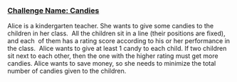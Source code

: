 ### [Challenge Name: Candies](/challenges/candies)


Alice is a kindergarten teacher. She wants to give some candies to the children in her class.  All the children sit in a line (their positions are fixed), and each  of them has a rating score according to his or her performance in the class.  Alice wants to give at least 1 candy to each child. If two children sit next to each other, then the one with the higher rating must get more candies. Alice wants to save money, so she needs to minimize the total number of candies given to the children.

 

